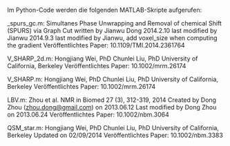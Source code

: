 Im Python-Code werden die folgenden MATLAB-Skripte aufgerufen:

_spurs_gc.m:
Simultanes Phase Unwrapping and Removal of chemical Shift (SPURS) via Graph Cut
written by Jianwu Dong  2014.2.10
last modified by Jianwu 2014.9.3
last modified by Jianwu, add voxel_size when computing the gradient
Veröffentlichtes Paper: 10.1109/TMI.2014.2361764


V_SHARP_2d.m:
Hongjiang Wei, PhD
Chunlei Liu, PhD
University of California, Berkeley
Veröffentlichtes Paper: 10.1002/mrm.26174


V_SHARP.m:
Hongjiang Wei, PhD
Chunlei Liu, PhD
University of California, Berkeley
Veröffentlichtes Paper: 10.1002/mrm.26174


LBV.m:
Zhou et al. NMR in Biomed 27 (3), 312-319, 2014
Created by Dong Zhou (zhou.dong@gmail.com) on 2013.06.12
Last modified by Dong Zhou on 2013.06.24
Veröffentlichtes Paper: 10.1002/nbm.3064


QSM_star.m:
Hongjiang Wei, PhD
Chunlei Liu, PhD
University of California, Berkeley
Updated on 02/09/2014
Veröffentlichtes Paper: 10.1002/nbm.3383
